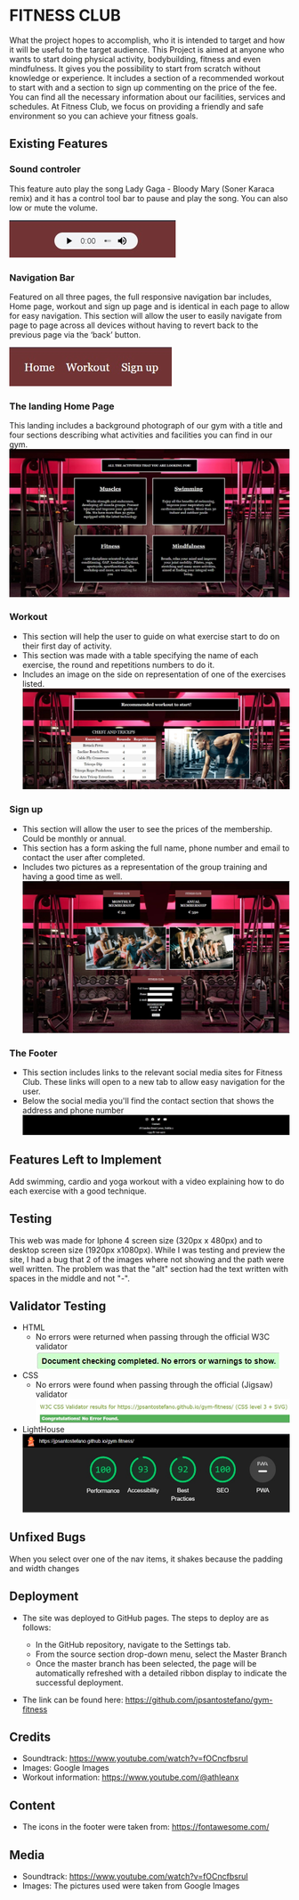 # FITNESS CLUB

What the project hopes to accomplish, who it is intended to target and how it will be useful to the target audience.
This Project is aimed at anyone who wants to start doing physical activity, bodybuilding, fitness and even mindfulness. It gives you the possibility to start from scratch without knowledge or experience. It includes a section of a recommended workout to start with and a section to sign up commenting on the price of the fee.
You can find all the necessary information about our facilities, services and schedules. At Fitness Club, we focus on providing a friendly and safe environment so you can achieve your fitness goals.

## Existing Features
### Sound controler
   This feature auto play the song Lady Gaga - Bloody Mary (Soner Karaca remix) and it has a control tool bar to pause and play the song. You can also low or mute the volume.
   
![](https://github.com/jpsantostefano/gym-fitness/blob/be8e17b557b8ad00da71399a9766c356a5b91580/assets/images/sound-controler.jpg)

### Navigation Bar
   Featured on all three pages, the full responsive navigation bar includes, Home page, workout and sign up page and is identical in each page to allow for easy navigation.
   This section will allow the user to easily navigate from page to page across all devices without having to revert back to the previous page via the ‘back’ button.

![](https://github.com/jpsantostefano/gym-fitness/blob/be8e17b557b8ad00da71399a9766c356a5b91580/assets/images/navigation-bar.jpg)

### The landing Home Page
   This landing includes a background photograph of our gym with a title and four sections describing what activities and facilities you can find in our gym.
![](https://github.com/jpsantostefano/gym-fitness/blob/be8e17b557b8ad00da71399a9766c356a5b91580/assets/images/index.jpg)

### Workout
   - This section will help the user to guide on what exercise start to do on their first day of activity.
   - This section was made with a table specifying  the name of each exercise, the round and repetitions numbers to do it.
   - Includes an image on the side on representation of one of the exercises listed. 
![](https://github.com/jpsantostefano/gym-fitness/blob/be8e17b557b8ad00da71399a9766c356a5b91580/assets/images/workout.jpg)

### Sign up
   - This section will allow the user to see the prices of the membership. Could be monthly or annual.
   - This section has a form asking the full name, phone number and email to contact the user after completed.
   - Includes two pictures as a representation of the group training and having a good time as well.
![](https://github.com/jpsantostefano/gym-fitness/blob/be8e17b557b8ad00da71399a9766c356a5b91580/assets/images/sign-up.jpg)

### The Footer
   - This section includes links to the relevant social media sites for Fitness Club. These links will open to a new tab to allow easy navigation for the user.
   - Below the social media you'll find the contact section that shows the address and phone number
![](https://github.com/jpsantostefano/gym-fitness/blob/be8e17b557b8ad00da71399a9766c356a5b91580/assets/images/footer.jpg)

## Features Left to Implement
Add swimming, cardio and yoga workout with a video explaining how to do each exercise with a good technique.

## Testing
This web was made for Iphone 4 screen size (320px x 480px) and to desktop screen size (1920px x1080px).
While I was testing and preview the site, I had a bug that 2 of the images where not showing and the path were well written. The problem was that the "alt" section had the text written with spaces in the middle and not "-".

## Validator Testing
- HTML
    - No errors were returned when passing through the official W3C validator
    ![](https://github.com/jpsantostefano/gym-fitness/blob/4c38663166093d569335a78d0e820ccb1eda60aa/assets/images/W3C-validator.jpg)
- CSS
    - No errors were found when passing through the official (Jigsaw) validator
    ![](https://github.com/jpsantostefano/gym-fitness/blob/4c38663166093d569335a78d0e820ccb1eda60aa/assets/images/jigsaw-validator.jpg)
- LightHouse
    ![](https://github.com/jpsantostefano/gym-fitness/blob/895f3ed6cdcfbb2bbfdcbd9b55b27fb402836ea4/assets/images/Lighthouse-validator.jpg)

## Unfixed Bugs
When you select over one of the nav items, it shakes because the padding and width changes

## Deployment
- The site was deployed to GitHub pages. The steps to deploy are as follows:
    - In the GitHub repository, navigate to the Settings tab.
    - From the source section drop-down menu, select the Master Branch
    - Once the master branch has been selected, the page will be automatically refreshed with a detailed ribbon display to indicate the successful deployment.

- The link can be found here:
https://github.com/jpsantostefano/gym-fitness

## Credits
   - Soundtrack: https://www.youtube.com/watch?v=fOCncfbsruI
   - Images: Google Images
   - Workout information: https://www.youtube.com/@athleanx

## Content
- The icons in the footer were taken from: https://fontawesome.com/

## Media
- Soundtrack: https://www.youtube.com/watch?v=fOCncfbsruI
- Images: The pictures used were taken from Google Images
